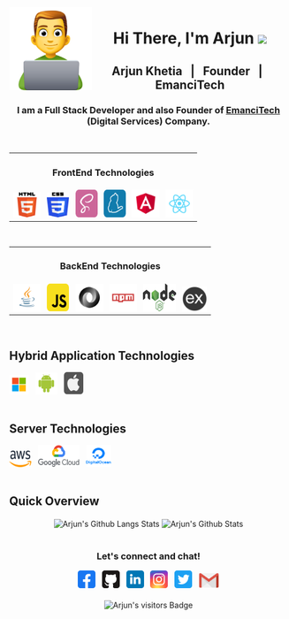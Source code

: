 <img src="https://github.com/arjunkhetia/arjunkhetia/blob/master/images/developer.png" align="left" width="150" height="150">
<div align="center">
   <h1>Hi There, I'm Arjun  <img src="https://media.giphy.com/media/hvRJCLFzcasrR4ia7z/giphy.gif" width="25px"> </h1>
</div>
<div align="center">
   <h2> Arjun Khetia &nbsp; | &nbsp; Founder &nbsp; | &nbsp; EmanciTech </h2>
   <h3>
      I am a Full Stack Developer and also Founder of 
      <span>
         <a href="http://www.emancitech.com">EmanciTech</a>
      </span> 
      (Digital Services) Company.
   </h3>
</div>
<br />
<div align="center">
   <table border="0" display="inline-block">
      <tr>
         <td align="center"><h3>FrontEnd Technologies</h3></td>
      </tr>
      <tr>
         <td>
            <img raw=true height="45" width="50" src="https://github.com/arjunkhetia/arjunkhetia/blob/master/images/html.png">
            &nbsp;
            <img raw=true height="45" width="40" src="https://github.com/arjunkhetia/arjunkhetia/blob/master/images/css.png">
            &nbsp;
            <img raw=true height="50" width="40" src="https://github.com/arjunkhetia/arjunkhetia/blob/master/images/sass.svg">
            &nbsp;
            <img raw=true height="50" width="40" src="https://github.com/arjunkhetia/arjunkhetia/blob/master/images/yarn.svg">
            &nbsp;
            <img raw=true height="50" width="50" src="https://github.com/arjunkhetia/arjunkhetia/blob/master/images/angular.svg">
            &nbsp;
            <img raw=true height="50" width="50" src="https://github.com/arjunkhetia/arjunkhetia/blob/master/images/react.svg">
         </td>
      </tr>
   </table>
   &nbsp; 
   <table border="0">
      <tr>
         <td align="center"><h3>BackEnd Technologies</h3></td>
      </tr>
      <tr>
         <td>
            <img raw=true height="50" width="50" src="https://github.com/arjunkhetia/arjunkhetia/blob/master/images/java.svg">
            &nbsp;
            <img raw=true height="50" width="40" src="https://github.com/arjunkhetia/arjunkhetia/blob/master/images/javascript.svg">
            &nbsp;
            <img raw=true height="50" width="50" src="https://github.com/arjunkhetia/arjunkhetia/blob/master/images/json.svg">
            &nbsp;
            <img raw=true height="50" width="50" src="https://github.com/arjunkhetia/arjunkhetia/blob/master/images/npm.svg">
            &nbsp;
            <img raw=true height="50" width="60" src="https://github.com/arjunkhetia/arjunkhetia/blob/master/images/nodejs.png">
            &nbsp;
            <img raw=true height="45" width="45" src="https://github.com/arjunkhetia/arjunkhetia/blob/master/images/expressjs.png">
         </td>
      </tr>
   </table>
</div>
<br />
<div align="left">
   <h2> Hybrid Application Technologies </h2>
   <img raw=true height="35" width="35" src="https://github.com/arjunkhetia/arjunkhetia/blob/master/images/windows.svg">
   &nbsp;
   <img raw=true height="40" width="40" src="https://github.com/arjunkhetia/arjunkhetia/blob/master/images/android.svg">
   &nbsp;
   <img raw=true height="40" width="35" src="https://github.com/arjunkhetia/arjunkhetia/blob/master/images/apple.svg">
</div>
<br />
<div align="left">
   <h2> Server Technologies </h2>
   <img raw=true height="30" width="40" src="https://github.com/arjunkhetia/arjunkhetia/blob/master/images/aws.png">
   &nbsp;
   <img raw=true height="40" width="75" src="https://github.com/arjunkhetia/arjunkhetia/blob/master/images/google.png">
   &nbsp;
   <img raw=true height="40" width="45" src="https://github.com/arjunkhetia/arjunkhetia/blob/master/images/digitalocean.png">
</div>
<br />
<div align="left">
   <h2> Quick Overview </h2>
</div>
<div align="center">
   <img src="https://github-readme-stats.vercel.app/api/top-langs/?username=arjunkhetia&langs_count=10&layout=compact" align="center" alt="Arjun's Github Langs Stats" />
   <img src="https://github-readme-stats.vercel.app/api?username=arjunkhetia&show_icons=true" align="center" alt="Arjun's Github Stats" />
</div>
<br />
<div align="center">
   <h3>Let's connect and chat!</h3>
   <a href="https://www.facebook.com/arjunkhetia"><img raw=true height="32" width="32" src="https://github.com/arjunkhetia/arjunkhetia/blob/master/images/facebook.svg"></a>
   &nbsp;
   <a href="https://github.com/arjunkhetia"><img height="32" width="32" src="https://github.com/arjunkhetia/arjunkhetia/blob/master/images/github.svg"></a>
   &nbsp;
   <a href="https://www.linkedin.com/in/arjun-khetia-32527a54/"><img height="32" width="32" src="https://github.com/arjunkhetia/arjunkhetia/blob/master/images/linkedin.svg"></a>
   &nbsp;
   <a href="https://www.instagram.com/arjunkhetia/"><img height="32" width="32" src="https://github.com/arjunkhetia/arjunkhetia/blob/master/images/instagram.svg"></a>
   &nbsp;
   <a href="https://twitter.com/arjunkhetia"><img height="32" width="32" src="https://github.com/arjunkhetia/arjunkhetia/blob/master/images/twitter.svg"></a>
   &nbsp;
   <a href="mailto:arjunkhetia@gmail.com"><img width="37" src="https://github.com/arjunkhetia/arjunkhetia/blob/master/images/gmail.png"></a>
</div>
<br />
<div align="center">
   <img src="https://visitor-badge.glitch.me/badge?page_id=arjunkhetia" align="center" alt="Arjun's visitors Badge" />
</div>
